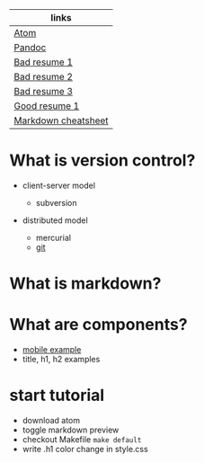 | links               |
|---------------------|
| [Atom](https://atom.io/) |
| [Pandoc](http://pandoc.org/installing.html) |
| [Bad resume 1](http://www.datacollectionservices.net/p/2017/04/bad-resume-sample-example-of-good-resume-format-example-of-good-intended-for-examples-of-good-and-bad-resumes.gif) |
| [Bad resume 2](http://www.craigkunce.com/job-search/bad_resume_sample3.gif) |
| [Bad resume 3](http://nebula.wsimg.com/5b986e1d80ba7a902a9f5cbb35285118?AccessKeyId=1FA960172D5964949643&disposition=0&alloworigin=1) |
| [Good resume 1]() |
| [Markdown cheatsheet](https://github.com/adam-p/markdown-here/wiki/Markdown-Cheatsheet) |

# What is version control?
- client-server model
  - subversion

- distributed model
  - mercurial
  - [git](https://www.git-scm.com/book/en/v2/images/small-team-flow.png)

# What is markdown?

# What are components?
  - [mobile example](http://coenraets.org/blog/wp-content/uploads/2014/12/uimockscript.png)
  - title, h1, h2 examples

# start tutorial
  - download atom
  - toggle markdown preview
  - checkout Makefile `make default`
  - write .h1 color change in style.css

